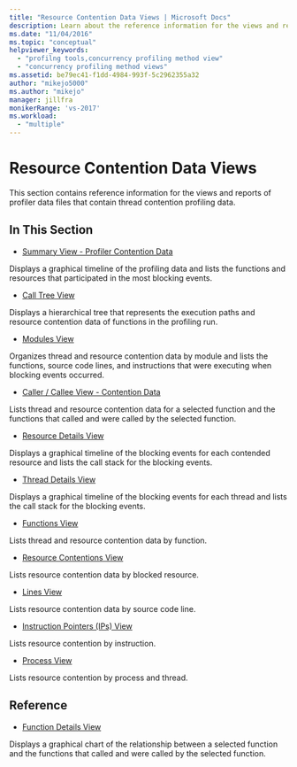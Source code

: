 ```yaml
---
title: "Resource Contention Data Views | Microsoft Docs"
description: Learn about the reference information for the views and reports of profiler data files that contain thread contention profiling data.
ms.date: "11/04/2016"
ms.topic: "conceptual"
helpviewer_keywords:
  - "profilng tools,concurrency profiling method view"
  - "concurrency profiling method views"
ms.assetid: be79ec41-f1dd-4984-993f-5c2962355a32
author: "mikejo5000"
ms.author: "mikejo"
manager: jillfra
monikerRange: 'vs-2017'
ms.workload:
  - "multiple"
---
```

# Resource Contention Data Views
This section contains reference information for the views and reports of profiler data files that contain thread contention profiling data.

## In This Section
- [Summary View - Profiler Contention Data](../profiling/resource-contention-data-views.md)

 Displays a graphical timeline of the profiling data and lists the functions and resources that participated in the most blocking events.

- [Call Tree View](../profiling/call-tree-view-contention-data.md)

 Displays a hierarchical tree that represents the execution paths and resource contention data of functions in the profiling run.

- [Modules View](../profiling/modules-view-contention-data.md)

 Organizes thread and resource contention data by module and lists the functions, source code lines, and instructions that were executing when blocking events occurred.

- [Caller / Callee View -  Contention Data](../profiling/caller-callee-view-contention-data.md)

 Lists thread and resource contention data for a selected function and the functions that called and were called by the selected function.

- [Resource Details View](../profiling/resource-details-view-contention-data.md)

 Displays a graphical timeline of the blocking events for each contended resource and lists the call stack for the blocking events.

- [Thread Details View](../profiling/thread-details-view-contention-data.md)

 Displays a graphical timeline of the blocking events for each thread and lists the call stack for the blocking events.

- [Functions View](../profiling/functions-view-contention-data.md)

 Lists thread and resource contention data by function.

- [Resource Contentions View](../profiling/resource-contentions-view-contention-data.md)

 Lists resource contention data by blocked resource.

- [Lines View](../profiling/lines-view-contention-data.md)

 Lists resource contention data by source code line.

- [Instruction Pointers (IPs) View](../profiling/instruction-pointers-ips-view-contention-data.md)

 Lists resource contention by instruction.

- [Process View](../profiling/process-view-contention-data.md)

 Lists resource contention by process and thread.

## Reference
- [Function Details View](../profiling/function-details-view.md)

 Displays a graphical chart of the relationship between a selected function and the functions that called and were called by the selected function.
